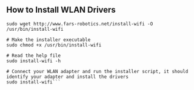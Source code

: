 ## How to Install WLAN Drivers

```# Get the driver installer and move it to /usr/bin/install-wifi
sudo wget http://www.fars-robotics.net/install-wifi -O /usr/bin/install-wifi

# Make the installer executable
sudo chmod +x /usr/bin/install-wifi

# Read the help file
sudo install-wifi -h

# Connect your WLAN adapter and run the installer script, it should identify your adapter and install the drivers
sudo install-wifi```
